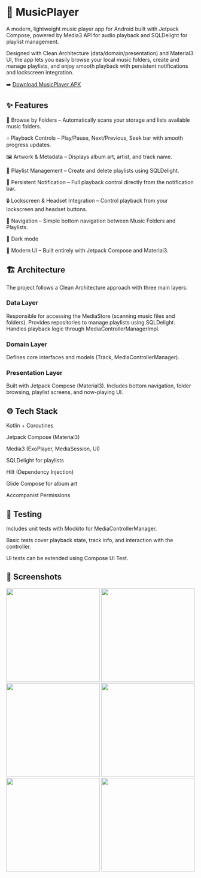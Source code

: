 # 🎵 MusicPlayer

A modern, lightweight music player app for Android built with Jetpack Compose, powered by Media3 API for audio playback and SQLDelight for playlist management.

Designed with Clean Architecture (data/domain/presentation) and Material3 UI, the app lets you easily browse your local music folders, create and manage playlists, and enjoy smooth playback with persistent notifications and lockscreen integration.

➡️ [Download MusicPlayer APK](https://github.com/andreiflo94/musicplayer/raw/master/builds/app-debug.apk)

## ✨ Features

📂 Browse by Folders – Automatically scans your storage and lists available music folders.

🎶 Playback Controls – Play/Pause, Next/Previous, Seek bar with smooth progress updates.

🖼 Artwork & Metadata – Displays album art, artist, and track name.

📑 Playlist Management – Create and delete playlists using SQLDelight.

🔔 Persistent Notification – Full playback control directly from the notification bar.

🔒 Lockscreen & Headset Integration – Control playback from your lockscreen and headset buttons.

🧭 Navigation – Simple bottom navigation between Music Folders and Playlists.

🌙 Dark mode

🎨 Modern UI – Built entirely with Jetpack Compose and Material3.

## 🏗 Architecture

The project follows a Clean Architecture approach with three main layers:

### Data Layer
Responsible for accessing the MediaStore (scanning music files and folders).
Provides repositories to manage playlists using SQLDelight.
Handles playback logic through MediaControllerManagerImpl.

### Domain Layer
Defines core interfaces and models (Track, MediaControllerManager).

### Presentation Layer
Built with Jetpack Compose (Material3).
Includes bottom navigation, folder browsing, playlist screens, and now-playing UI.

## ⚙️ Tech Stack

Kotlin + Coroutines

Jetpack Compose (Material3)

Media3 (ExoPlayer, MediaSession, UI)

SQLDelight for playlists

Hilt (Dependency Injection)

Glide Compose for album art

Accompanist Permissions

## 🧪 Testing

Includes unit tests with Mockito for MediaControllerManager.

Basic tests cover playback state, track info, and interaction with the controller.

UI tests can be extended using Compose UI Test.

## 📸 Screenshots
<img src="https://github.com/user-attachments/assets/a6765775-ebd1-4c10-98ed-9ce8f9c2df5c" width="250"/>
<img src="https://github.com/user-attachments/assets/aa420b72-fabb-4039-a7b3-f3390d413a6a" width="250"/>
<img src="https://github.com/user-attachments/assets/a729826b-d5aa-48b5-99bf-282c1af48346" width="250"/>
<img src="https://github.com/user-attachments/assets/80a392a5-b27c-4f8e-b64e-74a801a8b92a" width="250"/>
<img src="https://github.com/user-attachments/assets/4000f098-75d2-4aff-a4de-413b979bd1f3" width="250"/>
<img src="https://github.com/user-attachments/assets/61bf1792-8c9a-4a39-8305-8debdfcfac6f" width="250"/>
